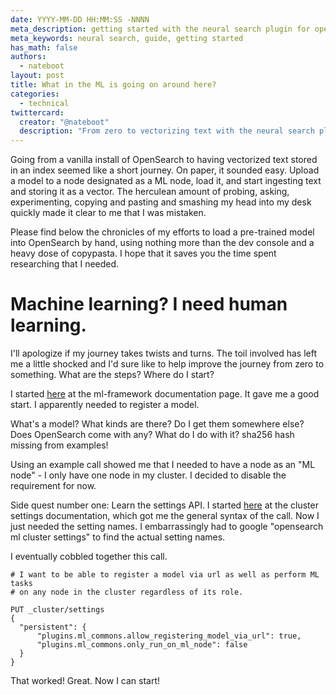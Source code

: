 ```yaml
---
date: YYYY-MM-DD HH:MM:SS -NNNN
meta_description: getting started with the neural search plugin for opensearch
meta_keywords: neural search, guide, getting started
has_math: false
authors:
  - nateboot
layout: post
title: What in the ML is going on around here?
categories:
  - technical
twittercard:
  creator: "@nateboot"
  description: "From zero to vectorizing text with the neural search plugin. "
---
```

G﻿oing from a vanilla install of OpenSearch to having vectorized text stored in an index seemed like a short journey. On paper, it  sounded easy. Upload a model to a node designated as a ML node, load it, and start ingesting text and storing it as a vector. T﻿he herculean amount of probing, asking, experimenting, copying and pasting and smashing my head into my desk quickly made it clear to me that I was mistaken. 

P﻿lease find below the chronicles of my efforts to load a pre-trained model into OpenSearch by hand, using nothing more than the dev console and a heavy dose of copypasta. I hope that it saves you the time spent researching that I needed. 

# Machine learning? I need human learning.

I﻿'ll apologize if my journey takes twists and turns. The toil involved has left me a little shocked and I'd sure like to help improve the journey from zero to something. What are the steps? Where do I start? 

I﻿ started [here](https://opensearch.org/docs/latest/ml-commons-plugin/ml-framework/) at the ml-framework documentation page. It gave me a good start. I apparently needed to register a model. 

W﻿hat's a model? What kinds are there? Do I get them somewhere else? Does OpenSearch come with any? What do I do with it? sha256 hash missing from examples!

Using an example call showed me that I needed to have a node as an "ML node" - I only have one node in my cluster. I decided to disable the requirement for now. 
  
Side quest number one: Learn the settings API. I started [here](https://opensearch.org/docs/latest/api-reference/cluster-api/cluster-settings/) at the cluster settings documentation, which got me the general syntax of the call. Now I just needed the setting names. I embarrassingly had to google "opensearch ml cluster settings" to find the actual setting names. 

I﻿ eventually cobbled together this call.

```
# I want to be able to register a model via url as well as perform ML tasks
# on any node in the cluster regardless of its role. 

PUT _cluster/settings
{
  "persistent": {
      "plugins.ml_commons.allow_registering_model_via_url": true,
      "plugins.ml_commons.only_run_on_ml_node": false
  }
}
```

T﻿hat worked! Great. Now I can start!